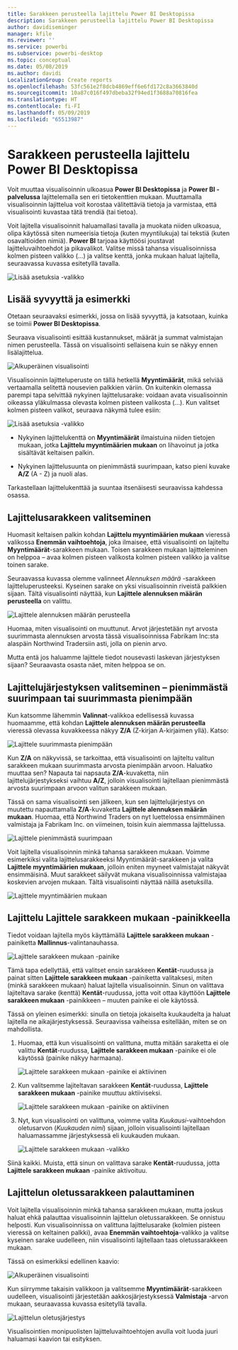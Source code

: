 ```yaml
---
title: Sarakkeen perusteella lajittelu Power BI Desktopissa
description: Sarakkeen perusteella lajittelu Power BI Desktopissa
author: davidiseminger
manager: kfile
ms.reviewer: ''
ms.service: powerbi
ms.subservice: powerbi-desktop
ms.topic: conceptual
ms.date: 05/08/2019
ms.author: davidi
LocalizationGroup: Create reports
ms.openlocfilehash: 53fc561e2f8dcb4869eff6e6fd172c8a3663840d
ms.sourcegitcommit: 10a87c016f497dbeba32f94ed1f3688a70816fea
ms.translationtype: HT
ms.contentlocale: fi-FI
ms.lasthandoff: 05/09/2019
ms.locfileid: "65513987"
---
```

# <a name="sort-by-column-in-power-bi-desktop"></a>Sarakkeen perusteella lajittelu Power BI Desktopissa
Voit muuttaa visualisoinnin ulkoasua **Power BI Desktopissa** ja **Power BI -palvelussa** lajittelemalla sen eri tietokenttien mukaan. Muuttamalla visualisoinnin lajittelua voit korostaa välitettäviä tietoja ja varmistaa, että visualisointi kuvastaa tätä trendiä (tai tietoa).

Voit lajitella visualisoinnit haluamallasi tavalla ja muokata niiden ulkoasua, olipa käytössä siten numeerisia tietoja (kuten myyntilukuja) tai tekstiä (kuten osavaltioiden nimiä).  **Power BI** tarjoaa käyttöösi joustavat lajitteluvaihtoehdot ja pikavalikot. Valitse missä tahansa visualisoinnissa kolmen pisteen valikko (...) ja valitse kenttä, jonka mukaan haluat lajitella, seuraavassa kuvassa esitetyllä tavalla.

![Lisää asetuksia -valikko](media/desktop-sort-by-column/sortbycolumn_2.png)

## <a name="more-depth-and-an-example"></a>Lisää syvyyttä ja esimerkki
Otetaan seuraavaksi esimerkki, jossa on lisää syvyyttä, ja katsotaan, kuinka se toimii **Power BI Desktopissa**.

Seuraava visualisointi esittää kustannukset, määrät ja summat valmistajan nimen perusteella. Tässä on visualisointi sellaisena kuin se näkyy ennen lisälajittelua.

![Alkuperäinen visualisointi](media/desktop-sort-by-column/sortbycolumn_1.png)

Visualisoinnin lajitteluperuste on tällä hetkellä **Myyntimäärät**, mikä selviää vertaamalla selitettä nousevien palkkien väriin. On kuitenkin olemassa parempi tapa selvittää nykyinen lajittelusarake: voidaan avata visualisoinnin oikeassa yläkulmassa olevasta kolmen pisteen valikosta (...). Kun valitset kolmen pisteen valikot, seuraava näkymä tulee esiin:

![Lisää asetuksia -valikko](media/desktop-sort-by-column/sortbycolumn_2.png)

* Nykyinen lajittelukenttä on **Myyntimäärät** ilmaistuina niiden tietojen mukaan, jotka **Lajittelu myyntimäärien mukaan** on lihavoinut ja jotka sisältävät keltaisen palkin. 

* Nykyinen lajittelusuunta on pienimmästä suurimpaan, katso pieni kuvake **A/Z** (A - Z) ja nuoli alas.

Tarkastellaan lajittelukenttää ja suuntaa itsenäisesti seuraavissa kahdessa osassa.

## <a name="selecting-which-column-to-use-for-sorting"></a>Lajittelusarakkeen valitseminen
Huomasit keltaisen palkin kohdan **Lajittelu myyntimäärien mukaan** vieressä valikossa **Enemmän vaihtoehtoja**, joka ilmaisee, että visualisointi on lajiteltu **Myyntimäärät**-sarakkeen mukaan. Toisen sarakkeen mukaan lajitteleminen on helppoa – avaa kolmen pisteen valikosta kolmen pisteen valikko ja valitse toinen sarake.

Seuraavassa kuvassa olemme valinneet *Alennuksen määrä* -sarakkeen lajitteluperusteeksi. Kyseinen sarake on yksi visualisoinnin riveistä palkkien sijaan. Tältä visualisointi näyttää, kun **Lajittele alennuksen määrän perusteella** on valittu.

![Lajittele alennuksen määrän perusteella](media/desktop-sort-by-column/sortbycolumn_3.png)

Huomaa, miten visualisointi on muuttunut. Arvot järjestetään nyt arvosta suurimmasta alennuksen arvosta tässä visualisoinnissa Fabrikam Inc:sta alaspäin Northwind Tradersiin asti, jolla on pienin arvo. 

Mutta entä jos haluamme lajittele tiedot nousevasti laskevan järjestyksen sijaan? Seuraavasta osasta näet, miten helppoa se on.

## <a name="selecting-the-sort-order---smallest-to-largest-largest-to-smallest"></a>Lajittelujärjestyksen valitseminen – pienimmästä suurimpaan tai suurimmasta pienimpään
Kun katsomme lähemmin **Valinnat**-valikkoa edellisessä kuvassa huomaamme, että kohdan **Lajittele alennuksen määrän perusteella** vieressä olevassa kuvakkeessa näkyy **Z/A** (Z-kirjan A-kirjaimen yllä). Katso:

![Lajittele suurimmasta pienimpään](media/desktop-sort-by-column/sortbycolumn_4.png)

Kun **Z/A** on näkyvissä, se tarkoittaa, että visualisointi on lajiteltu valitun sarakkeen mukaan suurimmasta arvosta pienimpään arvoon. Haluatko muuttaa sen? Napauta tai napsauta **Z/A**-kuvaketta, niin lajittelujärjestykseksi vaihtuu **A/Z**, jolloin visualisointi lajitellaan pienimmästä arvosta suurimpaan arvoon valitun sarakkeen mukaan.

Tässä on sama visualisointi sen jälkeen, kun sen lajittelujärjestys on muutettu napauttamalla **Z/A**-kuvaketta **Lajittele alennuksen määrän mukaan**. Huomaa, että Northwind Traders on nyt luettelossa ensimmäinen valmistaja ja Fabrikam Inc. on viimeinen, toisin kuin aiemmassa lajittelussa.

![Lajittele pienimmästä suurimpaan](media/desktop-sort-by-column/sortbycolumn_5.png)

Voit lajitella visualisoinnin minkä tahansa sarakkeen mukaan. Voimme esimerkiksi valita lajittelusarakkeeksi Myyntimäärät-sarakkeen ja valita **Lajittele myyntimäärien mukaan**, jolloin eniten myyneet valmistajat näkyvät ensimmäisinä. Muut sarakkeet säilyvät mukana visualisoinnissa valmistajaa koskevien arvojen mukaan. Tältä visualisointi näyttää näillä asetuksilla.

![Lajittele myyntimäärien mukaan](media/desktop-sort-by-column/sortbycolumn_6.png)

## <a name="sort-using-the-sort-by-column-button"></a>Lajittelu Lajittele sarakkeen mukaan -painikkeella
Tiedot voidaan lajitella myös käyttämällä **Lajittele sarakkeen mukaan** -painiketta **Mallinnus**-valintanauhassa.

![Lajittele sarakkeen mukaan -painike](media/desktop-sort-by-column/sortbycolumn_8.png)

Tämä tapa edellyttää, että valitset ensin sarakkeen **Kentät**-ruudussa ja painat sitten **Lajittele sarakkeen mukaan** -painiketta valitaksesi, miten (minkä sarakkeen mukaan) haluat lajitella visualisoinnin. Sinun on valittava lajiteltava sarake (kenttä) **Kentät**-ruudussa, jotta voit ottaa käyttöön **Lajittele sarakkeen mukaan** -painikkeen – muuten painike ei ole käytössä.

Tässä on yleinen esimerkki: sinulla on tietoja jokaiselta kuukaudelta ja haluat lajitella ne aikajärjestyksessä. Seuraavissa vaiheissa esitellään, miten se on mahdollista.

1. Huomaa, että kun visualisointi on valittuna, mutta mitään saraketta ei ole valittu **Kentät**-ruudussa, **Lajittele sarakkeen mukaan** -painike ei ole käytössä (painike näkyy harmaana).
   
   ![Lajittele sarakkeen mukaan -painike ei aktiivinen](media/desktop-sort-by-column/sortbycolumn_9.png)

2. Kun valitsemme lajiteltavan sarakkeen **Kentät**-ruudussa, **Lajittele sarakkeen mukaan** -painike muuttuu aktiiviseksi.
   
   ![Lajittele sarakkeen mukaan -painike on aktiivinen](media/desktop-sort-by-column/sortbycolumn_10.png)
3. Nyt, kun visualisointi on valittuna, voimme valita *Kuukausi*-vaihtoehdon oletusarvon (*Kuukauden nimi*) sijaan, jolloin visualisointi lajitellaan haluamassamme järjestyksessä eli kuukauden mukaan.
   
   ![Lajittele sarakkeen mukaan -valikko](media/desktop-sort-by-column/sortbycolumn_11.png)

Siinä kaikki. Muista, että sinun on valittava sarake **Kentät**-ruudussa, jotta **Lajittele sarakkeen mukaan** -painike aktivoituu.

## <a name="getting-back-to-default-column-for-sorting"></a>Lajittelun oletussarakkeen palauttaminen
Voit lajitella visualisoinnin minkä tahansa sarakkeen mukaan, mutta joskus haluat ehkä palauttaa visualisoinnin lajittelun oletussarakkeen. Se onnistuu helposti. Kun visualisoinnissa on valittuna lajittelusarake (kolmien pisteen vieressä on keltainen palkki), avaa **Enemmän vaihtoehtoja**-valikko ja valitse kyseinen sarake uudelleen, niin visualisointi lajitellaan taas oletussarakkeen mukaan.

Tässä on esimerkiksi edellinen kaavio:

![Alkuperäinen visualisointi](media/desktop-sort-by-column/sortbycolumn_6.png)

Kun siirrymme takaisin valikkoon ja valitsemme **Myyntimäärät**-sarakkeen uudelleen, visualisointi järjestetään aakkosjärjestyksessä **Valmistaja** -arvon mukaan, seuraavassa kuvassa esitetyllä tavalla.

![Lajittelun oletusjärjestys](media/desktop-sort-by-column/sortbycolumn_7.png)

Visualisointien monipuolisten lajitteluvaihtoehtojen avulla voit luoda juuri haluamasi kaavion tai esityksen.


